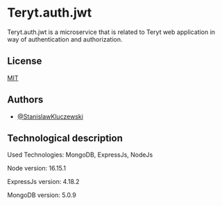 # Teryt.auth.jwt

Teryt.auth.jwt is a microservice that is related to Teryt web application in way of authentication and authorization. 

## License

[MIT](https://choosealicense.com/licenses/mit/)


## Authors

- [@StanislawKluczewski](https://github.com/StanislawKluczewski)


## Technological description

Used Technologies:
MongoDB, ExpressJs, NodeJs

Node version: 16.15.1

ExpressJs version: 4.18.2

MongoDB version: 5.0.9
